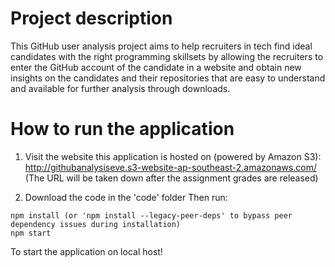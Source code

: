# Project description
This GitHub user analysis project aims to help recruiters in tech find ideal candidates with the right programming skillsets by allowing the recruiters to enter the GitHub account of the candidate in a website and obtain new insights on the candidates and their repositories that are easy to understand and available for further analysis through downloads. 

# How to run the application
1. Visit the website this application is hosted on (powered by Amazon S3):
http://githubanalysiseve.s3-website-ap-southeast-2.amazonaws.com/
(The URL will be taken down after the assignment grades are released)

2. Download the code in the 'code' folder
Then run:
```
npm install (or 'npm install --legacy-peer-deps' to bypass peer dependency issues during installation)
npm start
```
To start the application on local host!


